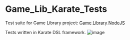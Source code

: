 # Game_Lib_Karate_Tests
Test suite for Game Library project: [Game Library NodeJS](https://github.com/sklyarVi/gameLibraryNodeJS?fbclid=IwAR3ezsD3dtIQoKf7oWRTKKdwANfOpAXSLzuVSMm3N-AKuQlF6SilUbBvfVk)

Tests written in Karate DSL framework. ![image](https://user-images.githubusercontent.com/49166201/164944188-0a1c6263-bba0-46c0-a79f-15fbda9faaf1.png)

